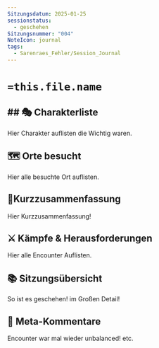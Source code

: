 ```yaml
---
Sitzungsdatum: 2025-01-25
sessionstatus:
  - geschehen
Sitzungsnummer: "004"
NoteIcon: journal
tags:
  - Sarenraes_Fehler/Session_Journal
---
```

# `=this.file.name`
## ## 🎭 Charakterliste 
Hier Charakter auflisten die Wichtig waren. 

## 🗺️ Orte besucht
Hier alle besuchte Ort auflisten.

## 📜Kurzzusammenfassung
Hier Kurzzusammenfassung!

## ⚔️ Kämpfe & Herausforderungen
Hier alle Encounter Auflisten.

## 📚 Sitzungsübersicht
So ist es geschehen! im Großen Detail!

## 🎲 Meta-Kommentare
Encounter war mal wieder unbalanced! etc.